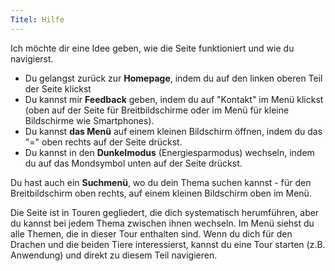 ```yaml
---
Titel: Hilfe
---
```


Ich möchte dir eine Idee geben, wie die Seite funktioniert und wie du navigierst.
- Du gelangst zurück zur **Homepage**, indem du auf den linken oberen Teil der Seite klickst
- Du kannst mir **Feedback** geben, indem du auf "Kontakt" im Menü klickst (oben auf der Seite für Breitbildschirme oder im Menü für kleine Bildschirme wie Smartphones).
- Du kannst **das Menü** auf einem kleinen Bildschirm öffnen, indem du das "=" oben rechts auf der Seite drückst.
- Du kannst in den **Dunkelmodus** (Energiesparmodus) wechseln, indem du auf das Mondsymbol unten auf der Seite drückst.

Du hast auch ein **Suchmenü**, wo du dein Thema suchen kannst - für den Breitbildschirm oben rechts, auf einem kleinen Bildschirm oben im Menü.

Die Seite ist in Touren gegliedert, die dich systematisch herumführen, aber du kannst bei jedem Thema zwischen ihnen wechseln. Im Menü siehst du alle Themen, die in dieser Tour enthalten sind. Wenn du dich für den Drachen und die beiden Tiere interessierst, kannst du eine Tour starten (z.B. Anwendung) und direkt zu diesem Teil navigieren.
